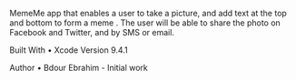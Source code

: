 MemeMe
app that enables a user to take a picture, and add text at the top and bottom to form a meme . The user will be able to share the photo on Facebook and Twitter, and by SMS or email.


Built With
•    Xcode Version 9.4.1

Author
•    Bdour Ebrahim - Initial work 
